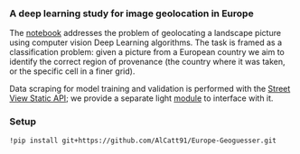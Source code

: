 ### A deep learning study for image geolocation in Europe

The [notebook](https://github.com/AlCatt91/Europe-Geoguesser/blob/main/Geoguesser.ipynb) addresses the problem of geolocating a landscape picture using computer vision Deep Learning algorithms. The task is framed as a classification problem: given a picture from a European country we aim to identify the correct region of provenance (the country where it was taken, or the specific cell in a finer grid).

Data scraping for model training and validation is performed with the [Street View Static API](https://developers.google.com/maps/documentation/streetview/overview?hl=it); we provide a separate light [module](https://github.com/AlCatt91/Europe-Geoguesser/tree/main/src/streetviewapi) to interface with it.

### Setup

`!pip install git+https://github.com/AlCatt91/Europe-Geoguesser.git`
